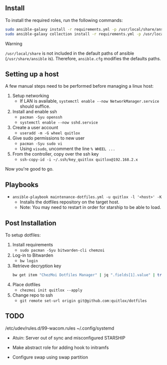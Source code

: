 ## Install

To install the required roles, run the following commands:

```bash
sudo ansible-galaxy install -r requirements.yml -p /usr/local/share/ansible/roles
sudo ansible-galaxy collection install -r requirements.yml -p /usr/local/share/ansible/roles
```

> [!WARNING]
> `/usr/local/share` is not included in the default paths of ansible (`/usr/share/ansible` is).
> Therefore, `ansible.cfg` modifies the defaults paths.

## Setting up a host

A few manual steps need to be performed before managing a linux host:
1. Setup networking
    - If LAN is available, `systemctl enable --now NetworkManager.service`
      should suffice.
1. Install and enable ssh
    - `pacman -Syu openssh`
    - `systemctl enable --now sshd.service`
1. Create a user account
    - `useradd -m -G wheel quitlox`
1. Give sudo permissions to new user
    - `pacman -Syu sudo vi`
    - Using `visudo`, uncomment the line `% WHEEL ...`
1. From the controller, copy over the ssh key
    - `ssh-copy-id -i ~/.ssh/key_quitlox quitlox@192.168.2.x`

Now you're good to go.

## Playbooks

- `ansible-playbook maintenance-dotfiles.yml -u quitlox -l '<host>' -K`
    - Installs the dotfiles repository on the target host.
    - Note: You may need to restart in order for starship to be able to load.

## Post Installation

To setup dotfiles:
1. Install requirements
    - `sudo pacman -Syu bitwarden-cli chemzoi`
1. Log-in to Bitwarden
    - `bw login`
1. Retrieve decryption key
    ```bash
    bw get item "ChezMoi Dotfiles Manager" | jq ".fields[1].value" | tr -d \" > ~/.ssh/.age_private_key.txt
    ```
1. Place dotfiles
    - `chezmoi init quitlox --apply`
1. Change repo to ssh
    - `git remote set-url origin git@github.com:quitlox/dotfiles`

## TODO

/etc/udev/rules.d/99-wacom.rules
~/.config/systemd
- Atuin: Server out of sync and misconfigured
STARSHIP

- Make abstract role for adding hook to initramfs
- Configure swap using swap partition

